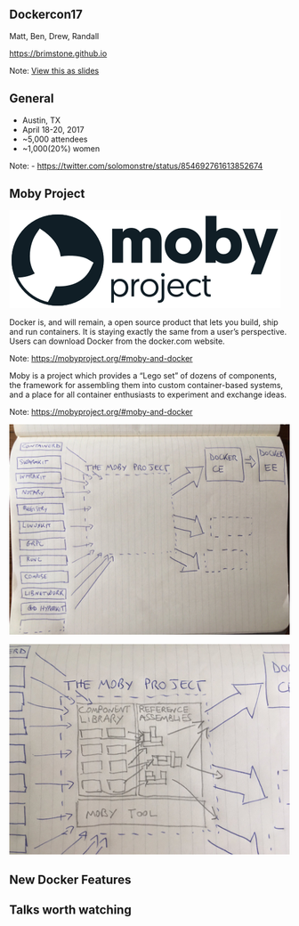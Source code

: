 Dockercon17
-----------
Matt, Ben, Drew, Randall

https://brimstone.github.io

Note: <a href="slides.html?talks/dockercon17.md#!">View this as slides</a>


General
-------

- Austin, TX
- April 18-20, 2017
- ~5,000 attendees
- ~1,000(20%) women

Note: - https://twitter.com/solomonstre/status/854692761613852674



Moby Project
------------

![](dockercon17/moby-project-logo.png)


Docker is, and will remain, a open source product that lets you build, ship and run containers. It is staying exactly the same from a user’s perspective. Users can download Docker from the docker.com website.

Note: https://mobyproject.org/#moby-and-docker


Moby is a project which provides a “Lego set” of dozens of components, the framework for assembling them into custom container-based systems, and a place for all container enthusiasts to experiment and exchange ideas.

Note: https://mobyproject.org/#moby-and-docker


![](dockercon17/moby-project-1.jpg)


![](dockercon17/moby-project-2.jpg)



New Docker Features
-------------------



Talks worth watching
--------------------

